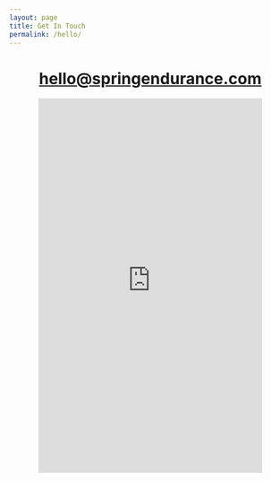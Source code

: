 ```yaml
---
layout: page
title: Get In Touch
permalink: /hello/
---
```


<div style="text-align: center;" markdown="1">

# [hello@springendurance.com](mailto:hello@springendurance.com)

<iframe src="https://docs.google.com/forms/d/e/1FAIpQLSc3eyuVPabr2MAjB1UgpjSnXOVQJxqNian7YsCjsaHBVhPApw/viewform?embedded=true" width="400" height="669" frameborder="0" marginheight="0" marginwidth="0">Loading…</iframe>

</div>
